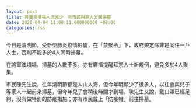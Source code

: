 ```yaml
---
layout: post
title: 將軍澳墳場人流減少　有市民與家人分開掃墓
date: 2020-04-04 11:00:11.000000000 +08:00
categories: rss
---
```


今日是清明節，受新型肺炎疫情影響，在「禁聚令」下，政府規定除非是同住一戶人士，否則不能多於4人同時掃墓。

在將軍澳墳場，掃墓的人數不多，亦有廣播提醒拜祭人士新規例，避免多於4人聚集。

市民陳先生說，往年清明節都是人山人海，但今年明顯少了很多人，以往會與兒子等家人一起前來掃墓，但今年兒子會稍後時間才到場。陳先生又說，戴口罩已經足夠，沒有做特別的防疫措施；亦有市民戴上「防疫帽」前往掃墓。
